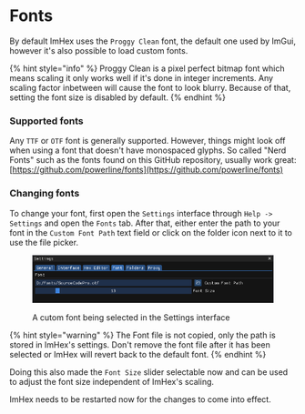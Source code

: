 # Fonts

By default ImHex uses the `Proggy Clean` font, the default one used by ImGui, however it's also possible to load custom fonts.

{% hint style="info" %}
Proggy Clean is a pixel perfect bitmap font which means scaling it only works well if it's done in integer increments. Any scaling factor inbetween will cause the font to look blurry. Because of that, setting the font size is disabled by default.
{% endhint %}

### Supported fonts

Any `TTF` or `OTF` font is generally supported. However, things might look off when using a font that doesn't have monospaced glyphs. So called "Nerd Fonts" such as the fonts found on this GitHub repository, usually work great: [https://github.com/powerline/fonts](https://github.com/powerline/fonts)

### Changing fonts

To change your font, first open the `Settings` interface through `Help -> Settings` and open the `Fonts` tab. After that, either enter the path to your font in the `Custom Font Path` text field or click on the folder icon next to it to use the file picker.

<figure><img src="../.gitbook/assets/imhex_YOtnf3gA2O.png" alt=""><figcaption><p>A cutom font being selected in the Settings interface</p></figcaption></figure>

{% hint style="warning" %}
The Font file is not copied, only the path is stored in ImHex's settings. Don't remove the font file after it has been selected or ImHex will revert back to the default font.
{% endhint %}

Doing this also made the `Font Size` slider selectable now and can be used to adjust the font size independent of ImHex's scaling.

ImHex needs to be restarted now for the changes to come into effect.
